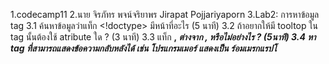 1.codecamp11
2.นาย จิรภัทร พจน์จริยาพร Jirapat Pojjariyaporn
3.Lab2: การหาข้อมูล tag
    3.1 ค้นหาข้อมูลว่าแท็ก <!doctype> มีหน้าที่อะไร (5 นาที)
    3.2 ถ้าอยากให้มี tooltop ใน tag นั้นต้องใช้ atribute ใด ? (3 นาที)
    3.3 แท็ก <b>,<i> ต่างจาก <strong>,<em> หรือไม่อย่างไร ? (5นาที)
    3.4 หา tag ที่สามารถแสดงข้อความกลับหลังได้
        เช่น โปรแกรมเมอร์ แสดงเป็น ร์อมเมรกแรปโ
        
